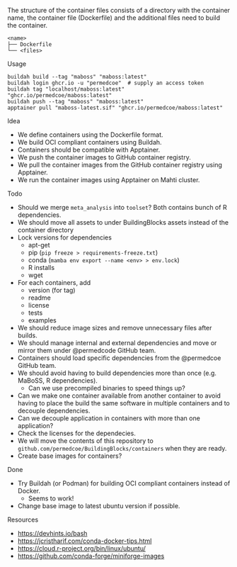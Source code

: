 The structure of the container files consists of a directory with the container name, the container file (Dockerfile) and the additional files need to build the container.

```text
<name>
├── Dockerfile
└── <files>
```

Usage

```
buildah build --tag "maboss" "maboss:latest"
buildah login ghcr.io -u "permedcoe"  # supply an access token
buildah tag "localhost/maboss:latest" "ghcr.io/permedcoe/maboss:latest"
buildah push --tag "maboss" "maboss:latest"
apptainer pull "maboss-latest.sif" "ghcr.io/permedcoe/maboss:latest"
```


Idea

* We define containers using the Dockerfile format.
* We build OCI compliant containers using Buildah.
* Containers should be compatible with Apptainer.
* We push the container images to GitHub container registry.
* We pull the container images from the GitHub container registry using Apptainer.
* We run the container images using Apptainer on Mahti cluster.

Todo

- Should we merge `meta_analysis` into `toolset`? Both contains bunch of R dependencies.
- We should move all assets to under BuildingBlocks assets instead of the container directory
- Lock versions for dependencies
    - apt-get
    - pip (`pip freeze > requirements-freeze.txt`)
    - conda (`mamba env export --name <env> > env.lock`)
    - R installs
    - wget
- For each containers, add
    - version (for tag)
    - readme
    - license
    - tests
    - examples
- We should reduce image sizes and remove unnecessary files after builds.
- We should manage internal and external dependencies and move or mirror them under @permedcode GitHub team.
- Containers should load specific dependencies from the @permedcoe GitHub team.
- We should avoid having to build dependencies more than once (e.g. MaBoSS, R dependencies).
    * Can we use precompiled binaries to speed things up?
- Can we make one container available from another container to avoid having to place the build the same software in multiple containers and to decouple dependencies.
- Can we decouple application in containers with more than one application?
- Check the licenses for the dependecies.
- We will move the contents of this repository to `github.com/permedcoe/BuildingBlocks/containers` when they are ready.
- Create base images for containers?


Done

- Try Buildah (or Podman) for building OCI compliant containers instead of Docker.
    - Seems to work!
- Change base image to latest ubuntu version if possible.

Resources

- https://devhints.io/bash
- https://jcristharif.com/conda-docker-tips.html
- https://cloud.r-project.org/bin/linux/ubuntu/
- https://github.com/conda-forge/miniforge-images
